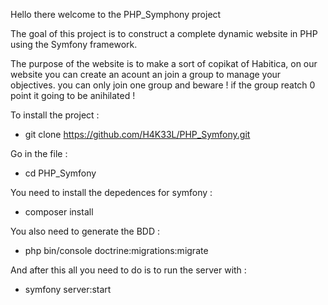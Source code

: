 Hello there welcome to the PHP_Symphony project

The goal of this project is to construct a complete dynamic website 
in PHP using the Symfony framework.

The purpose of the website is to make a sort of copikat of Habitica,
on our website you can create an acount an join a group to manage your objectives.
you can only join one group and beware ! if the group reatch 0 point it going to be anihilated !

To install the project :
 - git clone https://github.com/H4K33L/PHP_Symfony.git

Go in the file :
 - cd PHP_Symfony

You need to install the depedences for symfony :
 - composer install

You also need to generate the BDD :
 - php bin/console doctrine:migrations:migrate

And after this all you need to do is to run the server with :
 - symfony server:start